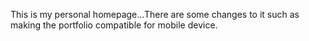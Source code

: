 This is my personal homepage...There are some changes to it such as making the portfolio compatible for mobile device.
